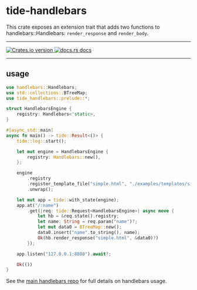 # tide-handlebars

This crate exposes an extension trait that adds two functions to handlebars::Handlebars: `render_response` and `render_body`. 

---

<a href="https://crates.io/crates/tide-handlebars">
<img src="https://img.shields.io/crates/v/tide-handlebars.svg?style=flat-square"
alt="Crates.io version" />
</a>

<a href="https://docs.rs/tide-handlebars">
<img src="https://img.shields.io/badge/docs-latest-blue.svg?style=flat-square"
alt="docs.rs docs" />
</a>

---

## usage

```rust
use handlebars::Handlebars;
use std::collections::BTreeMap;
use tide_handlebars::prelude::*;

struct HandlebarsEngine {
    registry: Handlebars<'static>,
}

#[async_std::main]
async fn main() -> tide::Result<()> {
    tide::log::start();

    let mut engine = HandlebarsEngine {
        registry: Handlebars::new(),
    };

    engine
        .registry
        .register_template_file("simple.html", "./examples/templates/simple.html")
        .unwrap();

    let mut app = tide::with_state(engine);
    app.at("/:name")
        .get(|req: tide::Request<HandlebarsEngine>| async move {
            let hb = &req.state().registry;
            let name: String = req.param("name")?;
            let mut data0 = BTreeMap::new();
            data0.insert("name".to_string(), name);
            Ok(hb.render_response("simple.html", &data0)?)
        });

    app.listen("127.0.0.1:8080").await?;

    Ok(())
}
```

See the [main handlebars repo](https://github.com/sunng87/handlebars-rust) for full details on handlebars usage.
